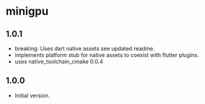 # minigpu

## 1.0.1

- breaking: Uses dart native assets
see updated readme.
- implements platform stub for native assets to coexist with flutter plugins.
- uses native_toolchain_cmake 0.0.4

## 1.0.0

- Initial version.
